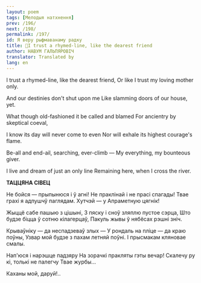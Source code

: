 ```yaml
---
layout: poem
tags: [Мелодыя натхнення]
prev: /196/
next: /198/
permalink: /197/
id: Я веру рыфмаванаму радку
title: 🚧I trust a rhymed-line, like the dearest friend 
author: НАВУМ ГАЛЬПЯРОВІЧ
translator: Translated by 
lang: en
---
```



I trust a rhymed-line, like the dearest friend, Or like I trust my loving mother only.

And our destinies don't shut upon me Like slamming doors of our house, yet.

What though old-fashioned it be called and blamed For ancientry by skeptical coeval,

I know its day will never come to even Nor will exhale its highest courage's flame.

Be-all and end-ail, searching, ever-climb — My everything, my bounteous giver.

I live and dream of just an only line Remaining here, when I cross the river.

**ТАЦЦЯ****Н****А СІВЕЦ**

He бойся — прыпынюся і ў агні! He праклінай і не прасі спагады! Твае грахі я адпушчў паглядам. Хутчэй — у Апраметную цягнік!

Жыццё сабе пашыю з цішыні, 3 пяску і сноў зляплю пустое сэрца, Што будзе біцца ў сотню кілагерцаў, Пакуль жывы ў нябёсах рэшні зніч.

Крываўніку — да неспадзеваў злых — У рондаль на пліце — да краю поўны, Узвар мой будзе з пахам летняй поўні. I прысмакам кляновае смалы.

Нап'юся і нарэшце падзяру На зорачкі пракляты гэты вечар! Скалечу ру  кі, толькі не палегчу Твае журбы...

Каханы мой, даруй!..



  
